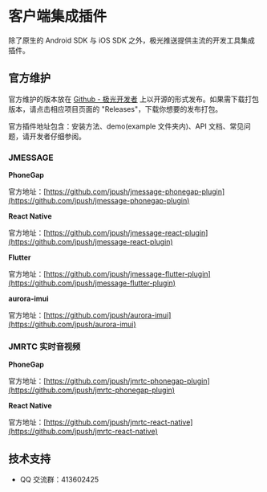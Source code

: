 # 客户端集成插件

除了原生的 Android SDK 与 iOS SDK 之外，极光推送提供主流的开发工具集成插件。

## 官方维护

官方维护的版本放在 [Github - 极光开发者](https://github.com/jpush) 上以开源的形式发布。如果需下载打包版本，请点击相应项目页面的 "Releases"，下载你想要的发布打包。

官方插件地址包含：安装方法、demo(example 文件夹内)、API 文档、常见问题，请开发者仔细参阅。

### JMESSAGE

**PhoneGap**

官方地址：[https://github.com/jpush/jmessage-phonegap-plugin](https://github.com/jpush/jmessage-phonegap-plugin)

**React Native**

官方地址：[https://github.com/jpush/jmessage-react-plugin](https://github.com/jpush/jmessage-react-plugin)

**Flutter**

官方地址：[https://github.com/jpush/jmessage-flutter-plugin](https://github.com/jpush/jmessage-flutter-plugin)

**aurora-imui**

官方地址：[https://github.com/jpush/aurora-imui](https://github.com/jpush/aurora-imui)

### JMRTC 实时音视频

**PhoneGap**

官方地址：[https://github.com/jpush/jmrtc-phonegap-plugin](https://github.com/jpush/jmrtc-phonegap-plugin)

**React Native**

官方地址：[https://github.com/jpush/jmrtc-react-native](https://github.com/jpush/jmrtc-react-native)

## 技术支持

- QQ 交流群：413602425
